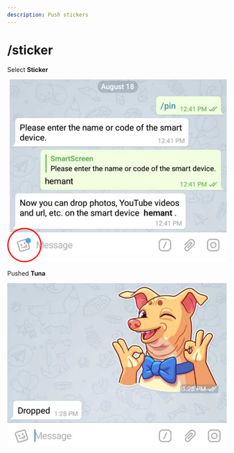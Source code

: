 ```yaml
---
description: Push stickers
---
```


# /sticker

Select **Sticker** 

![](../.gitbook/assets/st1_t%20%281%29.png)

Pushed **Tuna** 

![](../.gitbook/assets/st2_t.png)



